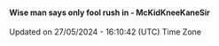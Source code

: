 #### Wise man says only fool rush in - McKidKneeKaneSir
Updated on 27/05/2024 - 16:10:42 (UTC) Time Zone
